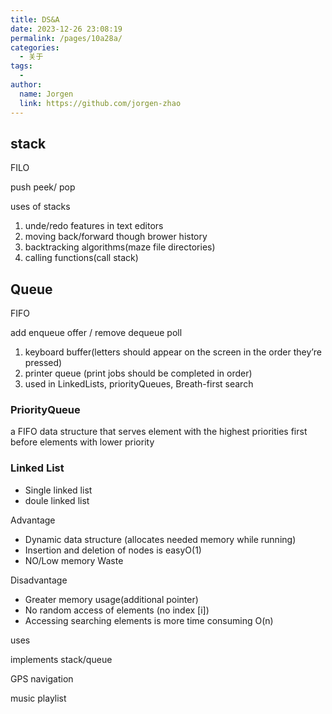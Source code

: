 ```yaml
---
title: DS&A
date: 2023-12-26 23:08:19
permalink: /pages/10a28a/
categories:
  - 关于
tags:
  - 
author: 
  name: Jorgen
  link: https://github.com/jorgen-zhao
---
```

## stack

FILO 

push peek/ pop

uses of stacks

1. unde/redo features in text editors
2. moving back/forward though brower history
3. backtracking algorithms(maze file directories)
4. calling functions(call stack)

## Queue

FIFO

add enqueue offer / remove dequeue poll

1. keyboard buffer(letters should appear on the screen in the order they’re pressed)
2. printer queue (print jobs should be completed in order)
3. used in LinkedLists, priorityQueues, Breath-first search

### PriorityQueue

a FIFO data structure that serves element with the highest priorities first before elements with lower priority

### Linked List
- Single linked list
- doule linked list

Advantage

- Dynamic data structure (allocates needed memory while running)
- Insertion and deletion of nodes is easyO(1)
- NO/Low memory Waste

Disadvantage

- Greater memory usage(additional pointer)
- No random access of elements (no index [i])
- Accessing searching elements is more time consuming O(n)

uses

implements stack/queue

GPS navigation

music playlist